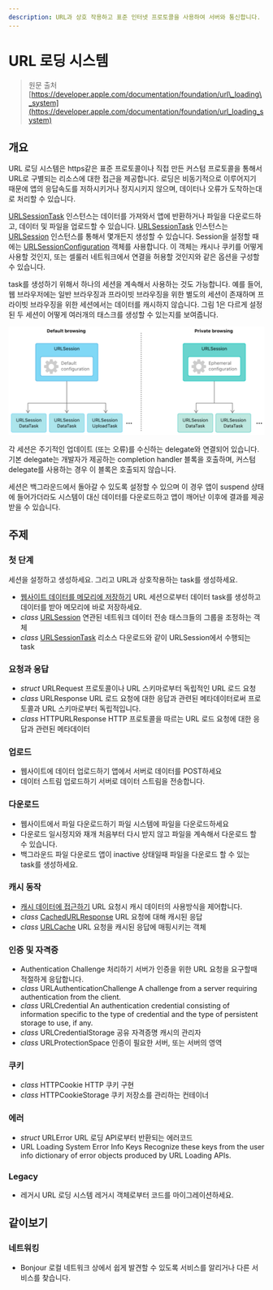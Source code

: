 ```yaml
---
description: URL과 상호 작용하고 표준 인터넷 프로토콜을 사용하여 서버와 통신합니다.
---
```


# URL 로딩 시스템

> 원문 출처  
> [https://developer.apple.com/documentation/foundation/url\_loading\_system](https://developer.apple.com/documentation/foundation/url_loading_system)

## 개요

URL 로딩 시스템은 https같은 표준 프로토콜이나 직접 만든 커스텀 프로토콜을 통해서 URL로 구별되는 리소스에 대한 접근을 제공합니다. 로딩은 비동기적으로 이루어지기 때문에 앱의 응답속도를 저하시키거나 정지시키지 않으며, 데이터나 오류가 도착하는대로 처리할 수 있습니다.

[URLSessionTask](urlsessiontask.md) 인스턴스는 데이터를 가져와서 앱에 반환하거나 파일을 다운로드하고, 데이터 및 파일을 업로드할 수 있습니다. [URLSessionTask](urlsessiontask.md) 인스턴스는 [URLSession](urlsession/) 인스턴스를 통해서 몇개든지 생성할 수 있습니다. Session을 설정할 때에는 [URLSessionConfiguration](../../../etc/not-found.md) 객체를 사용합니다. 이 객체는 캐시나 쿠키를 어떻게 사용할 것인지, 또는 셀룰러 네트워크에서 연결을 허용할 것인지와 같은 옵션을 구성할 수 있습니다.

task를 생성하기 위해서 하나의 세션을 계속해서 사용하는 것도 가능합니다. 예를 들어, 웹 브라우저에는 일반 브라우징과 프라이빗 브라우징을 위한 별도의 세션이 존재하며 프라이빗 브라우징을 위한 세션에서는 데이터를 캐시하지 않습니다. 그림 1은 다르게 설정된 두 세션이 어떻게 여러개의 태스크를 생성할 수 있는지를 보여줍니다.

![&#xADF8;&#xB9BC; 1. URL &#xC138;&#xC158;&#xC73C;&#xB85C; &#xD0DC;&#xC2A4;&#xD06C; &#xC0DD;&#xC131;&#xD558;&#xAE30;](../../../.gitbook/assets/url_loading_system.png)

각 세션은 주기적인 업데이트 \(또는 오류\)를 수신하는 delegate와 연결되어 있습니다. 기본 delegate는 개발자가 제공하는 completion handler 블록을 호출하며, 커스텀 delegate를 사용하는 경우 이 블록은 호출되지 않습니다.

세션은 백그라운드에서 돌아갈 수 있도록 설정할 수 있으며 이 경우 앱이 suspend 상태에 들어가더라도 시스템이 대신 데이터를 다운로드하고 앱이 깨어난 이후에 결과를 제공받을 수 있습니다.

## 주제

### 첫 단계

세션을 설정하고 생성하세요. 그리고 URL과 상호작용하는 task를 생성하세요.

* [웹사이트 데이터를 메모리에 저장하기](fetching-website-data-into-memory.md) URL 세션으로부터 데이터 task를 생성하고 데이터를 받아 메모리에 바로 저장하세요.
* _class_ [URLSession](urlsession/) 연관된 네트워크 데이터 전송 태스크들의 그룹을 조정하는 객체
* _class_ [URLSessionTask](urlsessiontask.md) 리소스 다운로드와 같이 URLSession에서 수행되는 task

### 요청과 응답

* _struct_ URLRequest 프로토콜이나 URL 스키마로부터 독립적인 URL 로드 요청
* _class_ URLResponse URL 로드 요청에 대한 응답과 관련된 메타데이터로써 프로토콜과 URL 스키마로부터 독립적입니다.
* _class_ HTTPURLResponse HTTP 프로토콜을 따르는 URL 로드 요청에 대한 응답과 관련된 메타데이터

### 업로드

* 웹사이트에 데이터 업로드하기 앱에서 서버로 데이터를 POST하세요
* 데이터 스트림 업로드하기 서버로 데이터 스트림을 전송합니다.

### 다운로드

* 웹사이트에서 파일 다운로드하기 파일 시스템에 파일을 다운로드하세요
* 다운로드 일시정지와 재개 처음부터 다시 받지 않고 파일을 계속해서 다운로드 할 수 있습니다.
* 백그라운드 파일 다운로드 앱이 inactive 상태일때 파일을 다운로드 할 수 있는 task를 생성하세요.

### 캐시 동작

* [캐시 데이터에 접근하기](accessing-cached-data.md) URL 요청시 캐시 데이터의 사용방식을 제어합니다.
* _class_ [CachedURLResponse](cachedurlresponse.md) URL 요청에 대해 캐시된 응답
* _class_ [URLCache](urlcache.md) URL 요청을 캐시된 응답에 매핑시키는 객체

### 인증 및 자격증

* Authentication Challenge 처리하기 서버가 인증을 위한 URL 요청을 요구할때 적절하게 응답합니다.
* _class_ URLAuthenticationChallenge A challenge from a server requiring authentication from the client.
* _class_ URLCredential An authentication credential consisting of information specific to the type of credential and the type of persistent storage to use, if any.
* _class_ URLCredentialStorage 공유 자격증명 캐시의 관리자
* _class_ URLProtectionSpace 인증이 필요한 서버, 또는 서버의 영역

### 쿠키

* _class_ HTTPCookie HTTP 쿠키 구현
* _class_ HTTPCookieStorage 쿠키 저장소를 관리하는 컨테이너

### 에러

* _struct_ URLError URL 로딩 API로부터 반환되는 에러코드
* URL Loading System Error Info Keys Recognize these keys from the user info dictionary of error objects produced by URL Loading APIs.

### Legacy

* 레거시 URL 로딩 시스템 레거시 객체로부터 코드를 마이그레이션하세요.

## 같이보기

### 네트워킹

* Bonjour 로컬 네트워크 상에서 쉽게 발견할 수 있도록 서비스를 알리거나 다른 서비스를 찾습니다.



